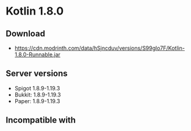 # Kotlin 1.8.0

## Download
- https://cdn.modrinth.com/data/hSjncduv/versions/S99glo7F/Kotlin-1.8.0-Runnable.jar

## Server versions
- Spigot 1.8.9-1.19.3
- Bukkit: 1.8.9-1.19.3
- Paper: 1.8.9-1.19.3

## Incompatible with